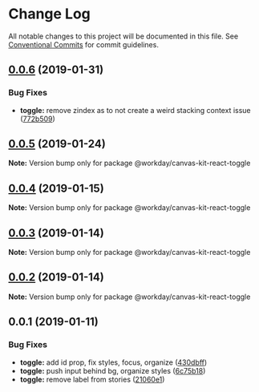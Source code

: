 # Change Log

All notable changes to this project will be documented in this file.
See [Conventional Commits](https://conventionalcommits.org) for commit guidelines.

<a name="0.0.6"></a>
## [0.0.6](https://ghe.megaleo.com/design/canvas-kit-react/tree/master/modules/canvas-kit-react-toggle/compare/@workday/canvas-kit-react-toggle@0.0.5...@workday/canvas-kit-react-toggle@0.0.6) (2019-01-31)


### Bug Fixes

* **toggle:** remove zindex as to not create a weird stacking context issue ([772b509](https://ghe.megaleo.com/design/canvas-kit-react/tree/master/modules/canvas-kit-react-toggle/commits/772b509))




<a name="0.0.5"></a>
## [0.0.5](https://ghe.megaleo.com/design/canvas-kit-react/tree/master/modules/canvas-kit-react-toggle/compare/@workday/canvas-kit-react-toggle@0.0.4...@workday/canvas-kit-react-toggle@0.0.5) (2019-01-24)




**Note:** Version bump only for package @workday/canvas-kit-react-toggle

<a name="0.0.4"></a>
## [0.0.4](https://ghe.megaleo.com/design/canvas-kit-react/tree/master/modules/canvas-kit-react-toggle/compare/@workday/canvas-kit-react-toggle@0.0.3...@workday/canvas-kit-react-toggle@0.0.4) (2019-01-15)




**Note:** Version bump only for package @workday/canvas-kit-react-toggle

<a name="0.0.3"></a>
## [0.0.3](https://ghe.megaleo.com/design/canvas-kit-react/tree/master/modules/canvas-kit-react-toggle/compare/@workday/canvas-kit-react-toggle@0.0.2...@workday/canvas-kit-react-toggle@0.0.3) (2019-01-14)




**Note:** Version bump only for package @workday/canvas-kit-react-toggle

<a name="0.0.2"></a>
## [0.0.2](https://ghe.megaleo.com/design/canvas-kit-react/tree/master/modules/canvas-kit-react-toggle/compare/@workday/canvas-kit-react-toggle@0.0.1...@workday/canvas-kit-react-toggle@0.0.2) (2019-01-14)




**Note:** Version bump only for package @workday/canvas-kit-react-toggle

<a name="0.0.1"></a>
## 0.0.1 (2019-01-11)


### Bug Fixes

* **toggle:** add id prop, fix styles, focus, organize ([430dbff](https://ghe.megaleo.com/design/canvas-kit-react/tree/master/modules/canvas-kit-react-toggle/commits/430dbff))
* **toggle:** push input behind bg, organize styles ([6c75b18](https://ghe.megaleo.com/design/canvas-kit-react/tree/master/modules/canvas-kit-react-toggle/commits/6c75b18))
* **toggle:** remove label from stories ([21060e1](https://ghe.megaleo.com/design/canvas-kit-react/tree/master/modules/canvas-kit-react-toggle/commits/21060e1))
